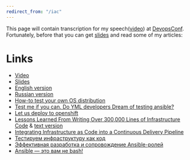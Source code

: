 ```yaml
---
redirect_from: "/iac"
---
```

This page will contain transcription for my speech([video](https://www.youtube.com/watch?v=W53jMaebVJw)) at [DevopsConf](http://devopsconf.io/moscow-rit/2019/abstracts/4906). Fortunately, before that you can get [slides](https://cloud.mail.ru/public/4GHk/3ig7qKCCr) and read some of my articles:

# Links
* [Video](https://www.youtube.com/watch?v=W53jMaebVJw)
* [Slides](https://cloud.mail.ru/public/4GHk/3ig7qKCCr)
* [English version](http://www.goncharov.xyz/iac)
* [Russian version](http://www.goncharov.xyz/it/200k_iac_ru.html)
* [How-to test your own OS distribution](http://www.goncharov.xyz/it/how-to-test-custom-os-distr.html)
* [Test me if you can. Do YML developers Dream of testing ansible?](http://www.goncharov.xyz/it/test-ansible-roles-via-testkitchen-inside-hyperv.html)
* [Let us deploy to openshift](http://www.goncharov.xyz/it/deploy2openshift-en.html)
* [Lessons Learned From Writing Over 300,000 Lines of Infrastructure Code](https://www.youtube.com/watch?v=RTEgE2lcyk4) \& [text version](https://www.hashicorp.com/resources/lessons-learned-300000-lines-code)
* [Integrating Infrastructure as Code into a Continuous Delivery Pipeline](https://www.youtube.com/watch?v=wTunI1mZyp8)
* [Тестируем инфраструктуру как код](http://rootconf.ru/2015/abstracts/1761)
* [Эффективная разработка и сопровождение Ansible-ролей](https://www.youtube.com/watch?v=IzJsBUPXfkE)
* [Ansible — это вам не bash!](https://www.youtube.com/watch?v=LApKSi5tUYo)
